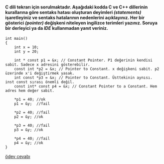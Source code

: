 #### C dili tekrarı için sorulmaktadır. Aşağıdaki kodda C ve C++ dillerinin kurallarına göre sentaks hatası oluşturan deyimleri *(statements)* işaretleyiniz ve sentaks hatalarının nedenlerini açıklayınız. Her bir gösterici *(pointer)* değişkeni niteleyen ingilizce terimleri yazınız. Soruya bir derleyici ya da *IDE* kullanmadan yanıt veriniz.

```
int main()
{
	int x = 10;
	int y = 20;
	
	int * const p1 = &x; // Constant Pointer. P1 değerinin kendisi sabit. Sadece x adresini gösterebilir.
	const int *p2 = &x; // Pointer to Constant. x değişkeni sabit. p2 üzerinde x'i değiştirmek yasak.
	int const *p3 = &x; // Pointer to Constant. Üsttekinin aynısı. inst const sırası önemli değil.
	const int* const p4 = &x; // Constant Pointer to a Constant. Hem adres hem değer sabit.

	*p1 = 40; //ok
	p1 = &y;  //fail

	*p2 = 40; //fail
	p2 = &y; //ok

	*p3 = 40; //fail
	p3 = &y; //ok
	
	*p4 = 40; //fail
	p4 = &y; //ok
}
```

[ödev cevabı](https://vimeo.com/432186814)
